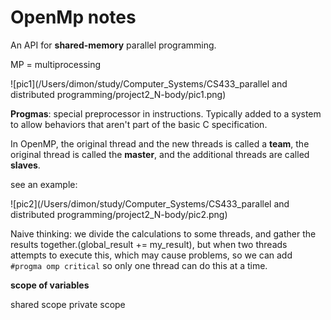 # OpenMp notes

An API for **shared-memory** parallel programming.

MP = multiprocessing

![pic1](/Users/dimon/study/Computer_Systems/CS433_parallel and distributed programming/project2_N-body/pic1.png)

**Progmas**: special preprocessor in instructions. Typically added to a system to allow behaviors that aren't part of the basic C specification.

In OpenMP, the original thread and the new threads is called a **team**, the original thread is called the **master**, and the additional threads are called **slaves**.

see an example:

 ![pic2](/Users/dimon/study/Computer_Systems/CS433_parallel and distributed programming/project2_N-body/pic2.png)

Naive thinking: we divide the calculations to some threads, and gather the results together.(global_result += my_result), but when two threads attempts to execute this, which may cause problems, so we can add `#progma omp critical` so only one thread can do this at a time.



**scope of variables**

shared scope    private scope



 

